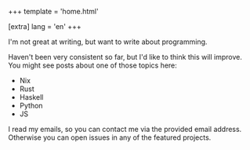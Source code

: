 +++
template = 'home.html'

[extra]
lang = 'en'
+++

I'm not great at writing, but want to write about programming.

Haven't been very consistent so far, but I'd like to think this will improve. You might see posts about one of those topics here:

- Nix
- Rust
- Haskell
- Python
- JS

I read my emails, so you can contact me via the provided email address. Otherwise you can open issues in any of the featured projects.
